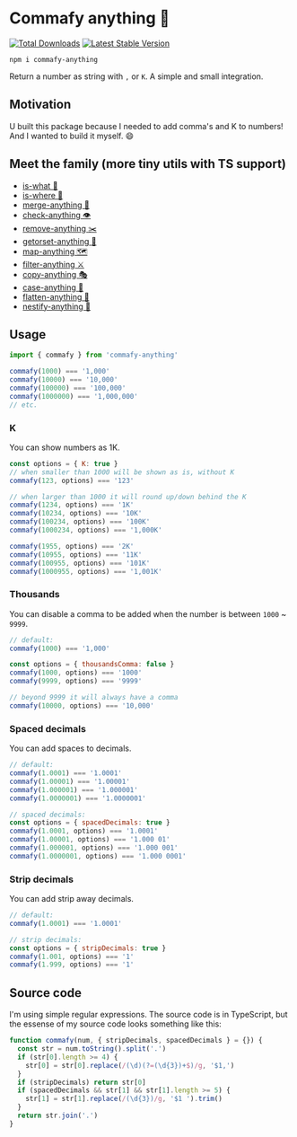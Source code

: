 # Commafy anything 🍡

<a href="https://www.npmjs.com/package/commafy-anything"><img src="https://img.shields.io/npm/v/commafy-anything.svg" alt="Total Downloads"></a>
<a href="https://www.npmjs.com/package/commafy-anything"><img src="https://img.shields.io/npm/dw/commafy-anything.svg" alt="Latest Stable Version"></a>

```
npm i commafy-anything
```

Return a number as string with `,` or `K`. A simple and small integration.

## Motivation

U built this package because I needed to add comma's and K to numbers! And I wanted to build it myself. 😄

## Meet the family (more tiny utils with TS support)

- [is-what 🙉](https://github.com/mesqueeb/is-what)
- [is-where 🙈](https://github.com/mesqueeb/is-where)
- [merge-anything 🥡](https://github.com/mesqueeb/merge-anything)
- [check-anything 👁](https://github.com/mesqueeb/check-anything)
- [remove-anything ✂️](https://github.com/mesqueeb/remove-anything)
- [getorset-anything 🐊](https://github.com/mesqueeb/getorset-anything)
- [map-anything 🗺](https://github.com/mesqueeb/map-anything)
- [filter-anything ⚔️](https://github.com/mesqueeb/filter-anything)
- [copy-anything 🎭](https://github.com/mesqueeb/copy-anything)
- [case-anything 🐫](https://github.com/mesqueeb/case-anything)
- [flatten-anything 🏏](https://github.com/mesqueeb/flatten-anything)
- [nestify-anything 🧅](https://github.com/mesqueeb/nestify-anything)

## Usage

```js
import { commafy } from 'commafy-anything'

commafy(1000) === '1,000'
commafy(10000) === '10,000'
commafy(100000) === '100,000'
commafy(1000000) === '1,000,000'
// etc.
```

### K

You can show numbers as 1K.

```js
const options = { K: true }
// when smaller than 1000 will be shown as is, without K
commafy(123, options) === '123'

// when larger than 1000 it will round up/down behind the K
commafy(1234, options) === '1K'
commafy(10234, options) === '10K'
commafy(100234, options) === '100K'
commafy(1000234, options) === '1,000K'

commafy(1955, options) === '2K'
commafy(10955, options) === '11K'
commafy(100955, options) === '101K'
commafy(1000955, options) === '1,001K'
```

### Thousands

You can disable a comma to be added when the number is between `1000` ~ `9999`.

```js
// default:
commafy(1000) === '1,000'

const options = { thousandsComma: false }
commafy(1000, options) === '1000'
commafy(9999, options) === '9999'

// beyond 9999 it will always have a comma
commafy(10000, options) === '10,000'
```

### Spaced decimals

You can add spaces to decimals.

```js
// default:
commafy(1.0001) === '1.0001'
commafy(1.00001) === '1.00001'
commafy(1.000001) === '1.000001'
commafy(1.0000001) === '1.0000001'

// spaced decimals:
const options = { spacedDecimals: true }
commafy(1.0001, options) === '1.0001'
commafy(1.00001, options) === '1.000 01'
commafy(1.000001, options) === '1.000 001'
commafy(1.0000001, options) === '1.000 0001'
```

### Strip decimals

You can add strip away decimals.

```js
// default:
commafy(1.0001) === '1.0001'

// strip decimals:
const options = { stripDecimals: true }
commafy(1.001, options) === '1'
commafy(1.999, options) === '1'
```

## Source code

I'm using simple regular expressions. The source code is in TypeScript, but the essense of my source code looks something like this:

```js
function commafy(num, { stripDecimals, spacedDecimals } = {}) {
  const str = num.toString().split('.')
  if (str[0].length >= 4) {
    str[0] = str[0].replace(/(\d)(?=(\d{3})+$)/g, '$1,')
  }
  if (stripDecimals) return str[0]
  if (spacedDecimals && str[1] && str[1].length >= 5) {
    str[1] = str[1].replace(/(\d{3})/g, '$1 ').trim()
  }
  return str.join('.')
}
```
